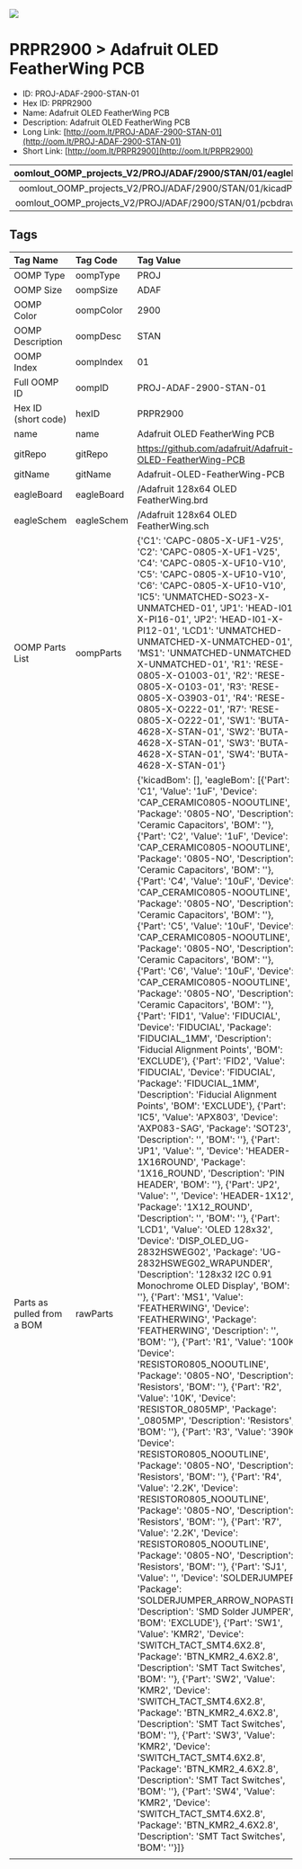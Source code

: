 


  
![][im]
# PRPR2900 > Adafruit OLED FeatherWing PCB

- ID: PROJ-ADAF-2900-STAN-01
- Hex ID: PRPR2900
- Name: Adafruit OLED FeatherWing PCB
- Description: Adafruit OLED FeatherWing PCB
- Long Link: [http://oom.lt/PROJ-ADAF-2900-STAN-01](http://oom.lt/PROJ-ADAF-2900-STAN-01)
- Short Link: [http://oom.lt/PRPR2900](http://oom.lt/PRPR2900)
  

|oomlout_OOMP_projects_V2/PROJ/ADAF/2900/STAN/01/eagleImage.png|oomlout_OOMP_projects_V2/PROJ/ADAF/2900/STAN/01/eagleSchemImage.png|oomlout_OOMP_projects_V2/PROJ/ADAF/2900/STAN/01/kicadPcb3dFront.png|oomlout_OOMP_projects_V2/PROJ/ADAF/2900/STAN/01/kicadPcb3dBack.png|
| :---: | :---: | :---: | :---: |
|oomlout_OOMP_projects_V2/PROJ/ADAF/2900/STAN/01/kicadPcb3d.png|oomlout_OOMP_projects_V2/PROJ/ADAF/2900/STAN/01/bomBack.png|oomlout_OOMP_projects_V2/PROJ/ADAF/2900/STAN/01/bomFront.png|oomlout_OOMP_projects_V2/PROJ/ADAF/2900/STAN/01/pcbdraw.svg|
|oomlout_OOMP_projects_V2/PROJ/ADAF/2900/STAN/01/pcbdrawBack.svg||||

## Tags
  

|Tag Name|Tag Code|Tag Value|
| :--- | :--- | :--- |
|OOMP Type|oompType|PROJ|
|OOMP Size|oompSize|ADAF|
|OOMP Color|oompColor|2900|
|OOMP Description|oompDesc|STAN|
|OOMP Index|oompIndex|01|
|Full OOMP ID|oompID|PROJ-ADAF-2900-STAN-01|
|Hex ID (short code)|hexID|PRPR2900|
|name|name|Adafruit OLED FeatherWing PCB|
|gitRepo|gitRepo|https://github.com/adafruit/Adafruit-OLED-FeatherWing-PCB|
|gitName|gitName|Adafruit-OLED-FeatherWing-PCB|
|eagleBoard|eagleBoard|/Adafruit 128x64 OLED FeatherWing.brd|
|eagleSchem|eagleSchem|/Adafruit 128x64 OLED FeatherWing.sch|
|OOMP Parts List|oompParts|{'C1': 'CAPC-0805-X-UF1-V25', 'C2': 'CAPC-0805-X-UF1-V25', 'C4': 'CAPC-0805-X-UF10-V10', 'C5': 'CAPC-0805-X-UF10-V10', 'C6': 'CAPC-0805-X-UF10-V10', 'IC5': 'UNMATCHED-SO23-X-UNMATCHED-01', 'JP1': 'HEAD-I01-X-PI16-01', 'JP2': 'HEAD-I01-X-PI12-01', 'LCD1': 'UNMATCHED-UNMATCHED-X-UNMATCHED-01', 'MS1': 'UNMATCHED-UNMATCHED-X-UNMATCHED-01', 'R1': 'RESE-0805-X-O1003-01', 'R2': 'RESE-0805-X-O103-01', 'R3': 'RESE-0805-X-O3903-01', 'R4': 'RESE-0805-X-O222-01', 'R7': 'RESE-0805-X-O222-01', 'SW1': 'BUTA-4628-X-STAN-01', 'SW2': 'BUTA-4628-X-STAN-01', 'SW3': 'BUTA-4628-X-STAN-01', 'SW4': 'BUTA-4628-X-STAN-01'}|
|Parts as pulled from a BOM|rawParts|{'kicadBom': [], 'eagleBom': [{'Part': 'C1', 'Value': '1uF', 'Device': 'CAP_CERAMIC0805-NOOUTLINE', 'Package': '0805-NO', 'Description': 'Ceramic Capacitors', 'BOM': ''}, {'Part': 'C2', 'Value': '1uF', 'Device': 'CAP_CERAMIC0805-NOOUTLINE', 'Package': '0805-NO', 'Description': 'Ceramic Capacitors', 'BOM': ''}, {'Part': 'C4', 'Value': '10uF', 'Device': 'CAP_CERAMIC0805-NOOUTLINE', 'Package': '0805-NO', 'Description': 'Ceramic Capacitors', 'BOM': ''}, {'Part': 'C5', 'Value': '10uF', 'Device': 'CAP_CERAMIC0805-NOOUTLINE', 'Package': '0805-NO', 'Description': 'Ceramic Capacitors', 'BOM': ''}, {'Part': 'C6', 'Value': '10uF', 'Device': 'CAP_CERAMIC0805-NOOUTLINE', 'Package': '0805-NO', 'Description': 'Ceramic Capacitors', 'BOM': ''}, {'Part': 'FID1', 'Value': 'FIDUCIAL', 'Device': 'FIDUCIAL', 'Package': 'FIDUCIAL_1MM', 'Description': 'Fiducial Alignment Points', 'BOM': 'EXCLUDE'}, {'Part': 'FID2', 'Value': 'FIDUCIAL', 'Device': 'FIDUCIAL', 'Package': 'FIDUCIAL_1MM', 'Description': 'Fiducial Alignment Points', 'BOM': 'EXCLUDE'}, {'Part': 'IC5', 'Value': 'APX803', 'Device': 'AXP083-SAG', 'Package': 'SOT23', 'Description': '', 'BOM': ''}, {'Part': 'JP1', 'Value': '', 'Device': 'HEADER-1X16ROUND', 'Package': '1X16_ROUND', 'Description': 'PIN HEADER', 'BOM': ''}, {'Part': 'JP2', 'Value': '', 'Device': 'HEADER-1X12', 'Package': '1X12_ROUND', 'Description': '', 'BOM': ''}, {'Part': 'LCD1', 'Value': 'OLED 128x32', 'Device': 'DISP_OLED_UG-2832HSWEG02', 'Package': 'UG-2832HSWEG02_WRAPUNDER', 'Description': '128x32 I2C 0.91 Monochrome OLED Display', 'BOM': ''}, {'Part': 'MS1', 'Value': 'FEATHERWING', 'Device': 'FEATHERWING', 'Package': 'FEATHERWING', 'Description': '', 'BOM': ''}, {'Part': 'R1', 'Value': '100K', 'Device': 'RESISTOR0805_NOOUTLINE', 'Package': '0805-NO', 'Description': 'Resistors', 'BOM': ''}, {'Part': 'R2', 'Value': '10K', 'Device': 'RESISTOR_0805MP', 'Package': '_0805MP', 'Description': 'Resistors', 'BOM': ''}, {'Part': 'R3', 'Value': '390K', 'Device': 'RESISTOR0805_NOOUTLINE', 'Package': '0805-NO', 'Description': 'Resistors', 'BOM': ''}, {'Part': 'R4', 'Value': '2.2K', 'Device': 'RESISTOR0805_NOOUTLINE', 'Package': '0805-NO', 'Description': 'Resistors', 'BOM': ''}, {'Part': 'R7', 'Value': '2.2K', 'Device': 'RESISTOR0805_NOOUTLINE', 'Package': '0805-NO', 'Description': 'Resistors', 'BOM': ''}, {'Part': 'SJ1', 'Value': '', 'Device': 'SOLDERJUMPER', 'Package': 'SOLDERJUMPER_ARROW_NOPASTE', 'Description': 'SMD Solder JUMPER', 'BOM': 'EXCLUDE'}, {'Part': 'SW1', 'Value': 'KMR2', 'Device': 'SWITCH_TACT_SMT4.6X2.8', 'Package': 'BTN_KMR2_4.6X2.8', 'Description': 'SMT Tact Switches', 'BOM': ''}, {'Part': 'SW2', 'Value': 'KMR2', 'Device': 'SWITCH_TACT_SMT4.6X2.8', 'Package': 'BTN_KMR2_4.6X2.8', 'Description': 'SMT Tact Switches', 'BOM': ''}, {'Part': 'SW3', 'Value': 'KMR2', 'Device': 'SWITCH_TACT_SMT4.6X2.8', 'Package': 'BTN_KMR2_4.6X2.8', 'Description': 'SMT Tact Switches', 'BOM': ''}, {'Part': 'SW4', 'Value': 'KMR2', 'Device': 'SWITCH_TACT_SMT4.6X2.8', 'Package': 'BTN_KMR2_4.6X2.8', 'Description': 'SMT Tact Switches', 'BOM': ''}]}|
||||



[im]: PROJ/ADAF/2900/STAN/01/kicadPcb3d_450.png
